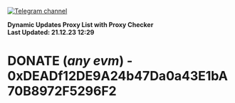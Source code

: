 [![Telegram channel](https://img.shields.io/endpoint?url=https://runkit.io/damiankrawczyk/telegram-badge/branches/master?url=https://t.me/n4z4v0d)](https://t.me/n4z4v0d) 

**Dynamic Updates Proxy List with Proxy Checker**  
**Last Updated: 21.12.23 12:29**

# DONATE (_any evm_) - 0xDEADf12DE9A24b47Da0a43E1bA70B8972F5296F2
